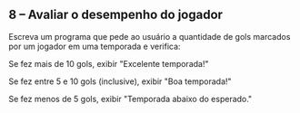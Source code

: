 ## 8 – Avaliar o desempenho do jogador

Escreva um programa que pede ao usuário a quantidade de gols marcados por um jogador em uma temporada e verifica:

Se fez mais de 10 gols, exibir "Excelente temporada!"

Se fez entre 5 e 10 gols (inclusive), exibir "Boa temporada!"

Se fez menos de 5 gols, exibir "Temporada abaixo do esperado."

